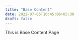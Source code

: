 ```yaml
---
title: "Base Content"
date: 2022-07-05T10:45:06+05:30
draft: false
---
```


This is Base Content Page

